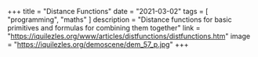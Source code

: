 +++
title = "Distance Functions"
date = "2021-03-02"
tags = [
    "programming",
    "maths"
]
description = "Distance functions for basic primitives and formulas for combining them together"
link = "https://iquilezles.org/www/articles/distfunctions/distfunctions.htm"
image = "https://iquilezles.org/demoscene/dem_57_p.jpg"
+++
